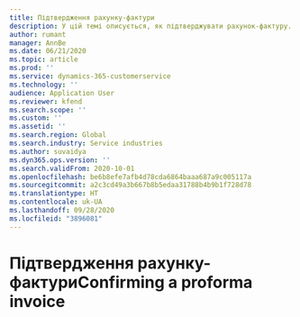 ```yaml
---
title: Підтвердження рахунку-фактури
description: У цій темі описується, як підтверджувати рахунок-фактуру.
author: rumant
manager: AnnBe
ms.date: 06/21/2020
ms.topic: article
ms.prod: ''
ms.service: dynamics-365-customerservice
ms.technology: ''
audience: Application User
ms.reviewer: kfend
ms.search.scope: ''
ms.custom: ''
ms.assetid: ''
ms.search.region: Global
ms.search.industry: Service industries
ms.author: suvaidya
ms.dyn365.ops.version: ''
ms.search.validFrom: 2020-10-01
ms.openlocfilehash: be6b8efe7afb4d78cda6864baaa687a9c005117a
ms.sourcegitcommit: a2c3cd49a3b667b8b5edaa31788b4b9b1f728d78
ms.translationtype: HT
ms.contentlocale: uk-UA
ms.lasthandoff: 09/28/2020
ms.locfileid: "3896081"
---
```

# <a name="confirming-a-proforma-invoice"></a><span data-ttu-id="ef376-103">Підтвердження рахунку-фактури</span><span class="sxs-lookup"><span data-stu-id="ef376-103">Confirming a proforma invoice</span></span>
